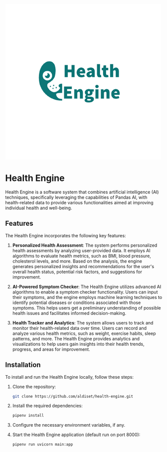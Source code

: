 ![Logo](image/health-engine-icon-transparent.png)
# Health Engine

Health Engine is a software system that combines artificial intelligence (AI) techniques, specifically leveraging the capabilities of Pandas AI, with health-related data to provide various functionalities aimed at improving individual health and well-being.

## Features

The Health Engine incorporates the following key features:

1. **Personalized Health Assessment**: The system performs personalized health assessments by analyzing user-provided data. It employs AI algorithms to evaluate health metrics, such as BMI, blood pressure, cholesterol levels, and more. Based on the analysis, the engine generates personalized insights and recommendations for the user's overall health status, potential risk factors, and suggestions for improvement.

2. **AI-Powered Symptom Checker**: The Health Engine utilizes advanced AI algorithms to enable a symptom checker functionality. Users can input their symptoms, and the engine employs machine learning techniques to identify potential diseases or conditions associated with those symptoms. This helps users get a preliminary understanding of possible health issues and facilitates informed decision-making.

3. **Health Tracker and Analytics**: The system allows users to track and monitor their health-related data over time. Users can record and analyze various health metrics, such as weight, exercise habits, sleep patterns, and more. The Health Engine provides analytics and visualizations to help users gain insights into their health trends, progress, and areas for improvement.

## Installation

To install and run the Health Engine locally, follow these steps:

1. Clone the repository:

   ```bash
   git clone https://github.com/aldiset/health-engine.git
   ```

2. Install the required dependencies:

   ```bash
   pipenv install 
   ```

3. Configure the necessary environment variables, if any.


4. Start the Health Engine application (default run on port 8000):

   ``` 
   pipenv run uvicorn main:app 
   ```